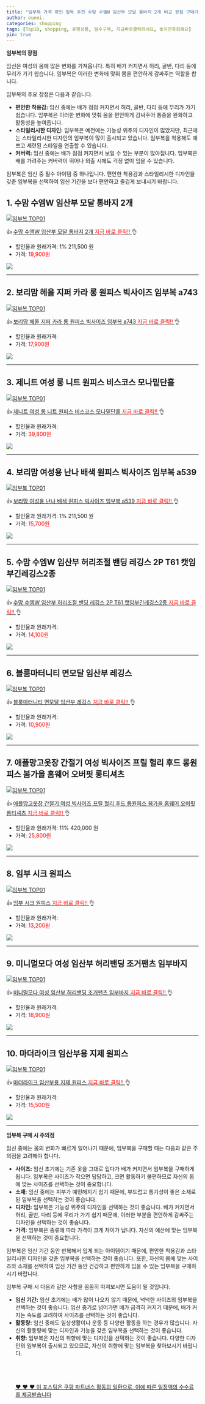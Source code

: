 ```yaml
---
title: "임부복 가격 확인 필독 추천 수맘 수엠W 임산부 모달 통바지 2개 비교 장점 구매가이드"
author: eunmi.
categories: shopping
tags: [Top10, shopping, 유행상품, 필수구매, 지금바로클릭하세요, 놓치면후회해요]
pin: true
---
```

**임부복의 장점**

임신은 여성의 몸에 많은 변화를 가져옵니다. 특히 배가 커지면서 허리, 골반, 다리 등에 무리가 가기 쉽습니다. 임부복은 이러한 변화에 맞춰 몸을 편안하게 감싸주는 역할을 합니다.

임부복의 주요 장점은 다음과 같습니다.

* **편안한 착용감:** 임신 중에는 배가 점점 커지면서 허리, 골반, 다리 등에 무리가 가기 쉽습니다. 임부복은 이러한 변화에 맞춰 몸을 편안하게 감싸주어 통증을 완화하고 활동성을 높여줍니다.
* **스타일리시한 디자인:** 임부복은 예전에는 기능성 위주의 디자인이 많았지만, 최근에는 스타일리시한 디자인의 임부복이 많이 출시되고 있습니다. 임부복을 착용해도 예쁘고 세련된 스타일을 연출할 수 있습니다.
* **커버력:** 임신 중에는 배가 점점 커지면서 보일 수 있는 부분이 많아집니다. 임부복은 배를 가려주는 커버력이 뛰어나 외출 시에도 걱정 없이 입을 수 있습니다.

임부복은 임신 중 필수 아이템 중 하나입니다. 편안한 착용감과 스타일리시한 디자인을 갖춘 임부복을 선택하여 임신 기간을 보다 편안하고 즐겁게 보내시기 바랍니다.

   

## 1. 수맘 수엠W 임산부 모달 통바지 2개

[![임부복 TOP01](https://thumbnail6.coupangcdn.com/thumbnails/remote/230x230ex/image/vendor_inventory/7cc5/045b94b100d5e3c31007b8adf8edf3dbafa2989f195588d86d8e5e80f72c.jpg)](https://link.coupang.com/re/AFFSDP?lptag=AF3617701&subid=GithubCoopas&pageKey=6570863948&traceid=V0-153&itemId=14748954510&vendorItemId=81989340082)


👍 [수맘 수엠W 임산부 모달 통바지 2개 <font color=red> 지금 바로 클릭!! </font> ](https://link.coupang.com/re/AFFSDP?lptag=AF3617701&subid=GithubCoopas&pageKey=6570863948&traceid=V0-153&itemId=14748954510&vendorItemId=81989340082) 👌 


- 할인율과 원래가격: 1%  211,500   원
- 가격: <span style='color:red'>19,900원</span>

[![](/discount_price.png)](https://link.coupang.com/re/AFFSDP?lptag=AF3617701&subid=GithubCoopas&pageKey=6570863948&traceid=V0-153&itemId=14748954510&vendorItemId=81989340082)

---


   

## 2. 보리맘 헤올 지퍼 카라 롱 원피스 빅사이즈 임부복 a743

[![임부복 TOP01](https://thumbnail9.coupangcdn.com/thumbnails/remote/230x230ex/image/rs_quotation_api/30l4fsmg/599d6051f8f74f56851a7b8e0c8b6106.jpg)](https://link.coupang.com/re/AFFSDP?lptag=AF3617701&subid=GithubCoopas&pageKey=7119492694&traceid=V0-153&itemId=17822152364&vendorItemId=84986038895)


👍 [보리맘 헤올 지퍼 카라 롱 원피스 빅사이즈 임부복 a743 <font color=red> 지금 바로 클릭!! </font> ](https://link.coupang.com/re/AFFSDP?lptag=AF3617701&subid=GithubCoopas&pageKey=7119492694&traceid=V0-153&itemId=17822152364&vendorItemId=84986038895) 👌 


- 할인율과 원래가격: 
- 가격: <span style='color:red'>17,900원</span>

[![](/discount_price.png)](https://link.coupang.com/re/AFFSDP?lptag=AF3617701&subid=GithubCoopas&pageKey=7119492694&traceid=V0-153&itemId=17822152364&vendorItemId=84986038895)

---


   

## 3. 제니트 여성 롱 니트 원피스 비스코스 모나밑단훌

[![임부복 TOP01](https://thumbnail9.coupangcdn.com/thumbnails/remote/230x230ex/image/vendor_inventory/614e/8e9706a2c2aa2b9fa4d6e2789736b839076e668d7cb5c7db2d6d8c960dff.jpg)](https://link.coupang.com/re/AFFSDP?lptag=AF3617701&subid=GithubCoopas&pageKey=5155418438&traceid=V0-153&itemId=7091282480&vendorItemId=79347170067)


👍 [제니트 여성 롱 니트 원피스 비스코스 모나밑단훌 <font color=red> 지금 바로 클릭!! </font> ](https://link.coupang.com/re/AFFSDP?lptag=AF3617701&subid=GithubCoopas&pageKey=5155418438&traceid=V0-153&itemId=7091282480&vendorItemId=79347170067) 👌 


- 할인율과 원래가격: 
- 가격: <span style='color:red'>39,800원</span>

[![](/discount_price.png)](https://link.coupang.com/re/AFFSDP?lptag=AF3617701&subid=GithubCoopas&pageKey=5155418438&traceid=V0-153&itemId=7091282480&vendorItemId=79347170067)

---


   

## 4. 보리맘 여성용 난나 배색 원피스 빅사이즈 임부복 a539

[![임부복 TOP01](https://thumbnail6.coupangcdn.com/thumbnails/remote/230x230ex/image/rs_quotation_api/bt5oujns/b154b4e11eef479d91fb6cf0569655a3.jpg)](https://link.coupang.com/re/AFFSDP?lptag=AF3617701&subid=GithubCoopas&pageKey=6293573556&traceid=V0-153&itemId=12976962177&vendorItemId=80240915973)


👍 [보리맘 여성용 난나 배색 원피스 빅사이즈 임부복 a539 <font color=red> 지금 바로 클릭!! </font> ](https://link.coupang.com/re/AFFSDP?lptag=AF3617701&subid=GithubCoopas&pageKey=6293573556&traceid=V0-153&itemId=12976962177&vendorItemId=80240915973) 👌 


- 할인율과 원래가격: 1%  211,500   원
- 가격: <span style='color:red'>15,700원</span>

[![](/discount_price.png)](https://link.coupang.com/re/AFFSDP?lptag=AF3617701&subid=GithubCoopas&pageKey=6293573556&traceid=V0-153&itemId=12976962177&vendorItemId=80240915973)

---


   

## 5. 수맘 수엠W 임산부 허리조절 밴딩 레깅스 2P T61 캣임부긴레깅스2종

[![임부복 TOP01](https://thumbnail7.coupangcdn.com/thumbnails/remote/230x230ex/image/vendor_inventory/48b1/c60f5041fbc384fa587b002ee29137119aaf7134e7b0a0ae77775a1466e2.jpg)](https://link.coupang.com/re/AFFSDP?lptag=AF3617701&subid=GithubCoopas&pageKey=6740530624&traceid=V0-153&itemId=15734278751&vendorItemId=82902815052)


👍 [수맘 수엠W 임산부 허리조절 밴딩 레깅스 2P T61 캣임부긴레깅스2종 <font color=red> 지금 바로 클릭!! </font> ](https://link.coupang.com/re/AFFSDP?lptag=AF3617701&subid=GithubCoopas&pageKey=6740530624&traceid=V0-153&itemId=15734278751&vendorItemId=82902815052) 👌 


- 할인율과 원래가격: 
- 가격: <span style='color:red'>14,100원</span>

[![](/discount_price.png)](https://link.coupang.com/re/AFFSDP?lptag=AF3617701&subid=GithubCoopas&pageKey=6740530624&traceid=V0-153&itemId=15734278751&vendorItemId=82902815052)

---


   

## 6. 블룸마터니티 면모달 임산부 레깅스

[![임부복 TOP01](https://thumbnail10.coupangcdn.com/thumbnails/remote/230x230ex/image/vendor_inventory/bee0/462d54bd72cdb0b78d09b849bd9579a772d5ddd798f73cc5fa4a7e2da34f.jpg)](https://link.coupang.com/re/AFFSDP?lptag=AF3617701&subid=GithubCoopas&pageKey=6120644655&traceid=V0-153&itemId=11599660393&vendorItemId=87296975265)


👍 [블룸마터니티 면모달 임산부 레깅스 <font color=red> 지금 바로 클릭!! </font> ](https://link.coupang.com/re/AFFSDP?lptag=AF3617701&subid=GithubCoopas&pageKey=6120644655&traceid=V0-153&itemId=11599660393&vendorItemId=87296975265) 👌 


- 할인율과 원래가격: 
- 가격: <span style='color:red'>10,900원</span>

[![](/discount_price.png)](https://link.coupang.com/re/AFFSDP?lptag=AF3617701&subid=GithubCoopas&pageKey=6120644655&traceid=V0-153&itemId=11599660393&vendorItemId=87296975265)

---


   

## 7. 애플망고옷장 간절기 여성 빅사이즈 프릴 헐리 후드 롱원피스 봄가을 홈웨어 오버핏 롱티셔츠

[![임부복 TOP01](https://thumbnail9.coupangcdn.com/thumbnails/remote/230x230ex/image/vendor_inventory/e444/4c0c1d23212308a7e260abb673033ac7619809c11c626d939ed92382e49f.jpg)](https://link.coupang.com/re/AFFSDP?lptag=AF3617701&subid=GithubCoopas&pageKey=6339989313&traceid=V0-153&itemId=13296427044&vendorItemId=80566584201)


👍 [애플망고옷장 간절기 여성 빅사이즈 프릴 헐리 후드 롱원피스 봄가을 홈웨어 오버핏 롱티셔츠 <font color=red> 지금 바로 클릭!! </font> ](https://link.coupang.com/re/AFFSDP?lptag=AF3617701&subid=GithubCoopas&pageKey=6339989313&traceid=V0-153&itemId=13296427044&vendorItemId=80566584201) 👌 


- 할인율과 원래가격: 11%  420,000   원
- 가격: <span style='color:red'>25,800원</span>

[![](/discount_price.png)](https://link.coupang.com/re/AFFSDP?lptag=AF3617701&subid=GithubCoopas&pageKey=6339989313&traceid=V0-153&itemId=13296427044&vendorItemId=80566584201)

---


   

## 8. 임부 시크 원피스

[![임부복 TOP01](https://thumbnail8.coupangcdn.com/thumbnails/remote/230x230ex/image/retail/images/2022/03/02/15/8/ab6dbbdd-6d84-45d1-8444-ac03a76452b9.jpg)](https://link.coupang.com/re/AFFSDP?lptag=AF3617701&subid=GithubCoopas&pageKey=6370888302&traceid=V0-153&itemId=13493681635&vendorItemId=80747847540)


👍 [임부 시크 원피스 <font color=red> 지금 바로 클릭!! </font> ](https://link.coupang.com/re/AFFSDP?lptag=AF3617701&subid=GithubCoopas&pageKey=6370888302&traceid=V0-153&itemId=13493681635&vendorItemId=80747847540) 👌 


- 할인율과 원래가격: 
- 가격: <span style='color:red'>13,200원</span>

[![](/discount_price.png)](https://link.coupang.com/re/AFFSDP?lptag=AF3617701&subid=GithubCoopas&pageKey=6370888302&traceid=V0-153&itemId=13493681635&vendorItemId=80747847540)

---


   

## 9. 미니멀모다 여성 임산부 허리밴딩 조거팬츠 임부바지

[![임부복 TOP01](https://thumbnail6.coupangcdn.com/thumbnails/remote/230x230ex/image/vendor_inventory/292a/8043ab78acb3294118b5888759417fa85eb4618bf079af1d9bfb0bf0894c.jpg)](https://link.coupang.com/re/AFFSDP?lptag=AF3617701&subid=GithubCoopas&pageKey=7582411295&traceid=V0-153&itemId=20018451351&vendorItemId=87115204864)


👍 [미니멀모다 여성 임산부 허리밴딩 조거팬츠 임부바지 <font color=red> 지금 바로 클릭!! </font> ](https://link.coupang.com/re/AFFSDP?lptag=AF3617701&subid=GithubCoopas&pageKey=7582411295&traceid=V0-153&itemId=20018451351&vendorItemId=87115204864) 👌 


- 할인율과 원래가격: 
- 가격: <span style='color:red'>18,900원</span>

[![](/discount_price.png)](https://link.coupang.com/re/AFFSDP?lptag=AF3617701&subid=GithubCoopas&pageKey=7582411295&traceid=V0-153&itemId=20018451351&vendorItemId=87115204864)

---


   

## 10. 마더라이크 임산부용 지제 원피스

[![임부복 TOP01](https://thumbnail8.coupangcdn.com/thumbnails/remote/230x230ex/image/product/image/vendoritem/2019/03/22/3381126926/c9125702-10ed-46da-a714-2bf639c9d5d8.jpg)](https://link.coupang.com/re/AFFSDP?lptag=AF3617701&subid=GithubCoopas&pageKey=45168312&traceid=V0-153&itemId=161621431&vendorItemId=3381126926)


👍 [마더라이크 임산부용 지제 원피스 <font color=red> 지금 바로 클릭!! </font> ](https://link.coupang.com/re/AFFSDP?lptag=AF3617701&subid=GithubCoopas&pageKey=45168312&traceid=V0-153&itemId=161621431&vendorItemId=3381126926) 👌 


- 할인율과 원래가격: 
- 가격: <span style='color:red'>15,500원</span>

[![](/discount_price.png)](https://link.coupang.com/re/AFFSDP?lptag=AF3617701&subid=GithubCoopas&pageKey=45168312&traceid=V0-153&itemId=161621431&vendorItemId=3381126926)

---
**임부복 구매 시 주의점**

임신 중에는 몸의 변화가 빠르게 일어나기 때문에, 임부복을 구매할 때는 다음과 같은 주의점을 고려해야 합니다.

* **사이즈:** 임신 초기에는 기존 옷을 그대로 입다가 배가 커지면서 임부복을 구매하게 됩니다. 임부복은 사이즈가 작으면 답답하고, 크면 활동하기 불편하므로 자신의 몸에 맞는 사이즈를 선택하는 것이 중요합니다.
* **소재:** 임신 중에는 피부가 예민해지기 쉽기 때문에, 부드럽고 통기성이 좋은 소재로 된 임부복을 선택하는 것이 좋습니다.
* **디자인:** 임부복은 기능성 위주의 디자인을 선택하는 것이 좋습니다. 배가 커지면서 허리, 골반, 다리 등에 무리가 가기 쉽기 때문에, 이러한 부분을 편안하게 감싸주는 디자인을 선택하는 것이 좋습니다.
* **가격:** 임부복은 종류에 따라 가격이 크게 차이가 납니다. 자신의 예산에 맞는 임부복을 선택하는 것이 중요합니다.

임부복은 임신 기간 동안 반복해서 입게 되는 아이템이기 때문에, 편안한 착용감과 스타일리시한 디자인을 갖춘 임부복을 선택하는 것이 좋습니다. 또한, 자신의 몸에 맞는 사이즈와 소재를 선택하여 임신 기간 동안 건강하고 편안하게 입을 수 있는 임부복을 구매하시기 바랍니다.

임부복 구매 시 다음과 같은 사항을 꼼꼼히 따져보시면 도움이 될 것입니다.

* **임신 기간:** 임신 초기에는 배가 많이 나오지 않기 때문에, 넉넉한 사이즈의 임부복을 선택하는 것이 좋습니다. 임신 중기로 넘어가면 배가 급격히 커지기 때문에, 배가 커지는 속도를 고려하여 사이즈를 선택하는 것이 좋습니다.
* **활동량:** 임신 중에도 일상생활이나 운동 등 다양한 활동을 하는 경우가 많습니다. 자신의 활동량에 맞는 디자인과 기능을 갖춘 임부복을 선택하는 것이 좋습니다.
* **취향:** 임부복은 자신의 취향에 맞는 디자인을 선택하는 것이 좋습니다. 다양한 디자인의 임부복이 출시되고 있으므로, 자신의 취향에 맞는 임부복을 찾아보시기 바랍니다.<br><br><br><br><br> [ ❤ ❤ ❤ 이 포스팅은 쿠팡 파트너스 활동의 일환으로, 이에 따른 일정액의 수수료를 제공받습니다](https://link.coupang.com/a/bcEFyh)